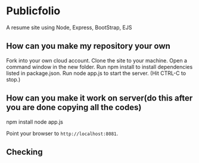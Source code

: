 # Publicfolio

A resume site using Node, Express, BootStrap, EJS

## How can you make my repository your own

Fork into your own cloud account. 
Clone the site to your machine.
Open a command window in the new folder.
Run npm install to install dependencies listed in package.json.
Run node app.js to start the server.  (Hit CTRL-C to stop.)

## How can you make it work on server(do this after you are done copying all the codes)
 npm install
 node app.js


Point your browser to `http://localhost:8081`. 


## Checking
